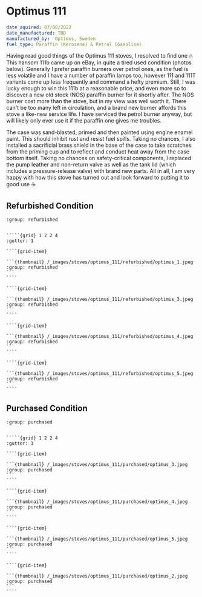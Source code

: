 # Optimus 111

```yaml
date_aquired: 07/08/2022
date_manufactured: TBD
manufactured_by:  Optimus, Sweden
fuel_type: Paraffin (Kerosene) & Petrol (Gasoline)
```

Having read good things of the Optimus 111 stoves, I resolved to find one 🔥
This hansom 111b came up on eBay, in quite a tired used condition (photos below).
Generally I prefer paraffin burners over petrol ones, as the fuel is less volatile and I have a number of paraffin lamps too, however 111 and 111T variants come up less frequently and command a hefty premium.
Still, I was lucky enough to win this 111b at a reasonable price, and even more so to discover a new old stock (NOS) paraffin burner for it shortly after.
The NOS burner cost more than the stove, but in my view was well worth it.
There can't be too many left in circulation, and a brand new burner affords this stove a like-new service life.
I have serviced the petrol burner anyway, but will likely only ever use it if the paraffin one gives me troubles.

The case was sand-blasted, primed and then painted using engine enamel paint.
This should inhibit rust and resist fuel spills.
Taking no chances, I also installed a sacrificial brass shield in the base of the case to take scratches from the priming cup and to reflect and conduct heat away from the case bottom itself.
Taking no chances on safety-critical components, I replaced the pump leather and non-return valve as well as the tank lid (which includes a pressure-release valve) with brand new parts.
All in all, I am very happy with how this stove has turned out and look forward to putting it to good use ☕️

## Refurbished Condition

```{thumbnail} /_images/stoves/optimus_111/refurbished/optimus_2.jpeg
:group: refurbished
```

``````{dropdown} All Photos

`````{grid} 1 2 2 4
:gutter: 1

````{grid-item}

```{thumbnail} /_images/stoves/optimus_111/refurbished/optimus_1.jpeg
:group: refurbished
```
````

````{grid-item}

```{thumbnail} /_images/stoves/optimus_111/refurbished/optimus_3.jpeg
:group: refurbished
```
````

````{grid-item}

```{thumbnail} /_images/stoves/optimus_111/refurbished/optimus_4.jpeg
:group: refurbished
```
````

````{grid-item}

```{thumbnail} /_images/stoves/optimus_111/refurbished/optimus_5.jpeg
:group: refurbished
```
````

``````

## Purchased Condition

```{thumbnail} /_images/stoves/optimus_111/purchased/optimus_1.jpeg
:group: purchased
```

``````{dropdown} All Photos

`````{grid} 1 2 2 4
:gutter: 1

````{grid-item}

```{thumbnail} /_images/stoves/optimus_111/purchased/optimus_3.jpeg
:group: purchased
```
````

````{grid-item}

```{thumbnail} /_images/stoves/optimus_111/purchased/optimus_4.jpeg
:group: purchased
```
````

````{grid-item}

```{thumbnail} /_images/stoves/optimus_111/purchased/optimus_5.jpeg
:group: purchased
```
````

````{grid-item}

```{thumbnail} /_images/stoves/optimus_111/purchased/optimus_2.jpeg
:group: purchased
```
````

``````